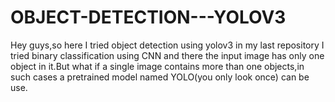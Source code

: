 # OBJECT-DETECTION---YOLOV3
Hey guys,so here I tried object detection using yolov3 in my last repository I tried binary classification using CNN and there the input image has only one object in it.But what if a single image contains more than one objects,in such cases a pretrained model named YOLO(you only look once) can be use.

